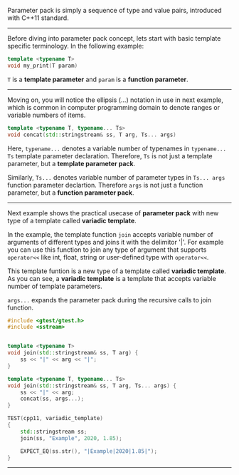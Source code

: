 Parameter pack is simply a sequence of type and value pairs, introduced with C++11 standard.

---

Before diving into parameter pack concept, lets start with basic template specific terminology. In the following example:
```c++
template <typename T>
void my_print(T param)
```

```T``` is a **template parameter** and ```param``` is a **function parameter**.

---

Moving on, you will notice the ellipsis (...) notation in use in next example, which is common in computer programming domain to denote ranges or variable numbers of items.

```c++
template <typename T, typename... Ts>
void concat(std::stringstream& ss, T arg, Ts... args)
```

Here, ```typename...``` denotes a variable number of typenames in ```typename... Ts``` template parameter declaration. Therefore, ```Ts``` is not just a template parameter, but a **template parameter pack**.

Similarly, ```Ts...``` denotes variable number of parameter types in ```Ts... args``` function parameter declartion.
Therefore ```args``` is not just a function parameter, but a **function parameter pack**.

---
Next example shows the practical usecase of **parameter pack** with new type of a template called **variadic template**.

In the example, the template function ```join``` accepts variable number of arguments of different types and joins it with the delimitor '|'. For example you can use this function to join any type of argument that supports ```operator<<``` like int, float, string or user-defined type with ```operator<<```.

This template funtion is a new type of a template called **variadic template**. As you can see, a **variadic template** is a  template that accepts variable number of template parameters.

```args...``` expands the parameter pack during the recursive calls to join function.

```c++
#include <gtest/gtest.h>
#include <sstream>


template <typename T>
void join(std::stringstream& ss, T arg) {
    ss << "|" << arg << "|";
}

template <typename T, typename... Ts>
void join(std::stringstream& ss, T arg, Ts... args) {
    ss << "|" << arg;
    concat(ss, args...);
}

TEST(cpp11, variadic_template)
{
    std::stringstream ss;
    join(ss, "Example", 2020, 1.85);

    EXPECT_EQ(ss.str(), "|Example|2020|1.85|");
}
```

---

